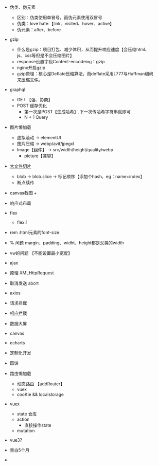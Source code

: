 + 伪类、伪元素
  - 区别：伪类使用单冒号，而伪元素使用双冒号
  + 伪类：love hate:【link、visited、hover、active】
  + 伪元素：after、before
+ gzip
  + 什么是gzip：项目打包、减少体积，从而提升响应速度【会压缩html、js、css等但是不会压缩图片】
  + response设置字段Content-encodeing：gzip
  + nginx开启gzip
  + gzip原理：核心是Deflate压缩算法，而deflate采用L777与Huffman编码来压缩文件。

+ graphql
  + GET 【强、协商】
  + POST 缓存优化
    + 第一次是POST【生成哈希】,下一次传哈希字符串就即可
    + N + 1 Query

+ 图片懒加载
  + 虚拟滚动 -> elementUI
  + 图片压缩 -> webp/avif/jpegxl
  + Image【组件】 -> src/width/height/quality/webp
    + picture【兼容】

+ [大文件切片](https://juejin.cn/post/6844904046436843527)
  + blob -> blob.slice -> 标记顺序【添加个hash，eg：name+index】
  + 断点续传

+ canvas截图
  + 


+ 响应式布局
 + flex 
   + flex:1
 + rem :html元素的font-size
 + % 问题 margin、padding、widht、height都是父类的width
 + vw的问题 【不能设置最小宽度】


+ ajax
 + 原理 XMLHttpRequest
 + 取消发送 abort
 + axios
  + 请求拦截
  + 相应拦截

+ 数据大屏
 + canvas

 + echarts
  + 定制化开发
  + 圆饼

+ 路由懒加载
  + 动态路由 【addRouter】
  + vuex
  + cooKie && localstorage

+ vuex
  + state 仓库
  + action 
    + 直接操作state
  + mutation


+ vue3?

+ 空白5个月
 + 